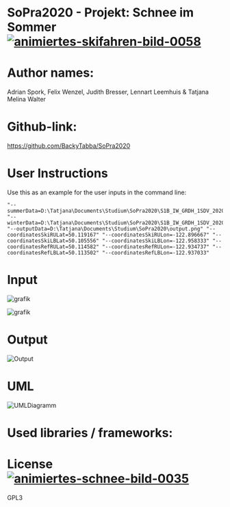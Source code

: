 # SoPra2020 - Projekt: Schnee im Sommer <a href="https://www.animierte-gifs.net/cat-skifahren-284.htm"><img src="https://www.animierte-gifs.net/data/media/284/animiertes-skifahren-bild-0058.gif" border="0" alt="animiertes-skifahren-bild-0058" /></a>

# Author names: 
Adrian Spork, Felix Wenzel, Judith Bresser, Lennart Leemhuis & Tatjana Melina Walter

# Github-link: 
https://github.com/BackyTabba/SoPra2020

# User Instructions
Use this as an example for the user inputs in the command line:
```
"--summerData=D:\Tatjana\Documents\Studium\SoPra2020\S1B_IW_GRDH_1SDV_20200724T142022_20200724T142047_022614_02AEB8_6071.zip" "--winterData=D:\Tatjana\Documents\Studium\SoPra2020\S1B_IW_GRDH_1SDV_20200126T142017_20200126T142042_019989_025D07_5276.zip" "--outputData=D:\Tatjana\Documents\Studium\SoPra2020\output.png" "--coordinatesSkiRULat=50.119167" "--coordinatesSkiRULon=-122.896667" "--coordinatesSkiLBLat=50.105556" "--coordinatesSkiLBLon=-122.958333" "--coordinatesRefRULat=50.114582" "--coordinatesRefRULon=-122.934737" "--coordinatesRefLBLat=50.113502" "--coordinatesRefLBLon=-122.937033"
```

# Input
![grafik](https://user-images.githubusercontent.com/61976163/96240093-c806b980-0fa0-11eb-9f20-3e553caff4fe.png)

![grafik](https://user-images.githubusercontent.com/61976163/96240152-d94fc600-0fa0-11eb-8e30-3f63d069d5da.png)

# Output
![Output](https://user-images.githubusercontent.com/61976163/96239892-88d86880-0fa0-11eb-84d3-b241c3f83ae8.jpeg)

# UML
![UMLDiagramm](https://user-images.githubusercontent.com/61976163/96239406-f0da7f00-0f9f-11eb-9604-5084f45dcb9e.jpeg)

# Used libraries / frameworks: 

# License <a href="https://www.animierte-gifs.net/cat-schnee-619.htm"><img src="https://www.animierte-gifs.net/data/media/619/animiertes-schnee-bild-0035.gif" border="0" alt="animiertes-schnee-bild-0035" /></a>
GPL3
